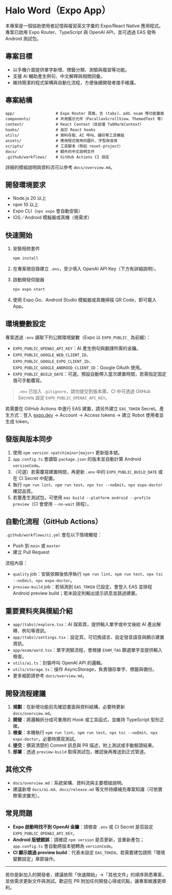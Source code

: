 # Halo Word（Expo App）

本專案是一個協助使用者記憶與複習英文字彙的 Expo/React Native 應用程式。專案已啟用 Expo Router、TypeScript 與 OpenAI API，並可透過 EAS 發佈 Android 測試包。

## 專案目標

- 以手機介面提供單字新增、標籤分類、測驗與複習等功能。
- 支援 AI 輔助產生例句、中文解釋與相關詞彙。
- 維持簡潔的程式架構與自動化流程，方便後續開發者接手維護。

## 專案結構

```
app/                  # Expo Router 頁面，含 (tabs)、add、exam 等功能畫面
components/           # 共用展示元件（ParallaxScrollView、ThemedText 等）
context/              # React Context（目前僅 TabMarkContext）
hooks/                # 自訂 React hooks
utils/                # 資料存取、AI 呼叫、備份等工具模組
assets/               # 應用程式使用的圖片、字型與音效
scripts/              # 工具腳本（例如 reset-project）
docs/                 # 額外的中文說明文件
.github/workflows/    # GitHub Actions CI 設定
```

詳細的模組說明與資料流可以參考 `docs/overview.md`。

## 開發環境要求

- Node.js 20 以上
- npm 10 以上
- Expo CLI（`npx expo` 會自動安裝）
- iOS／Android 模擬器或真機（視需求）

## 快速開始

1. 安裝相依套件

   ```bash
   npm install
   ```

2. 在專案根目錄建立 `.env`，至少填入 OpenAI API Key（下方有詳細說明）。

3. 啟動開發伺服器

   ```bash
   npx expo start
   ```

4. 使用 Expo Go、Android Studio 模擬器或真機掃描 QR Code，即可載入 App。

## 環境變數設定

專案透過 `.env` 讀取下列公開環境變數（Expo 以 `EXPO_PUBLIC_` 為前綴）：

- `EXPO_PUBLIC_OPENAI_API_KEY`：AI 產生例句與翻譯所需的金鑰。
- `EXPO_PUBLIC_GOOGLE_WEB_CLIENT_ID`、`EXPO_PUBLIC_GOOGLE_EXPO_CLIENT_ID`、`EXPO_PUBLIC_GOOGLE_ANDROID_CLIENT_ID`：Google OAuth 使用。
- `EXPO_PUBLIC_BUILD_DATE`：可選，預設自動帶入當次建置時間，若需指定固定值可手動覆寫。

> `.env` 已加入 `.gitignore`，請勿提交到版本庫。CI 中可透過 GitHub Secrets 設定 `EXPO_PUBLIC_OPENAI_API_KEY`。

若需要在 GitHub Actions 中進行 EAS 建置，請另外建立 `EAS_TOKEN` Secret。產生方式：登入 [expo.dev](https://expo.dev) → Account → Access tokens → 建立 Robot 使用者並生成 token。

## 發版與版本同步

1. 使用 `npm version <patch|minor|major>` 更新版本號。
2. `app.config.ts` 會讀取 `package.json` 的版本並自動計算 Android `versionCode`。
3. （可選）若需覆寫建置時間，再更新 `.env` 中的 `EXPO_PUBLIC_BUILD_DATE` 或在 CI Secret 中配置。
4. 執行 `npm run lint`、`npm run test`、`npx tsc --noEmit`、`npx expo-doctor` 確認品質。
5. 若要產生測試包，可使用 `eas build --platform android --profile preview`（CI 會使用 `--no-wait` 排程）。

## 自動化流程（GitHub Actions）

`.github/workflows/ci.yml` 會在以下情境觸發：

- Push 到 `main` 或 `master`
- 建立 Pull Request

流程內容：

- `quality` job：安裝依賴後依序執行 `npm run lint`、`npm run test`、`npx tsc --noEmit`、`npx expo-doctor`。
- `preview-build` job：若偵測到 `EAS_TOKEN` 已設定，會登入 EAS 並排程 Android preview build；若未設定則輸出提示訊息並跳過建置。

## 重要資料夾與模組介紹

- `app/(tabs)/explore.tsx`：AI 探索頁，提供輸入單字或中文後給 AI 產出解釋、例句等資訊。
- `app/(tabs)/settings.tsx`：設定頁，可切換語言、設定發音語音與顯示建置資訊。
- `app/exam/word.tsx`：單字測驗流程，會根據 `EXAM_TAG` 篩選單字並提供輸入檢查。
- `utils/ai.ts`：封裝呼叫 OpenAI API 的邏輯。
- `utils/storage.ts`：操作 AsyncStorage，負責儲存單字、標籤與備份。
- 更多細節請參考 `docs/overview.md`。

## 開發流程建議

1. **規劃**：在新增功能前先確認畫面與資料結構，必要時更新 `docs/overview.md`。
2. **開發**：將邏輯拆分成可重用的 Hook 或工具函式，並維持 TypeScript 型別正確。
3. **檢查**：本機執行 `npm run lint`、`npm run test`、`npx tsc --noEmit`、`npx expo-doctor`，必要時撰寫測試。
4. **提交**：撰寫清楚的 Commit 訊息與 PR 描述，附上測試或手動驗證結果。
5. **部署**：透過 `preview-build` 取得測試包，確認後再推送到正式管道。

## 其他文件

- `docs/overview.md`：系統架構、資料流與主要模組說明。
- 建議新增 `docs/ai.md`、`docs/release.md` 等文件持續補充專案知識（可依實際需求擴充）。

## 常見問題

- **Expo 啟動時找不到 OpenAI 金鑰**：請檢查 `.env` 或 CI Secret 是否設定 `EXPO_PUBLIC_OPENAI_API_KEY`。
- **Android 版號錯誤**：請確認 `npm version` 是否更新，並重新產包；`app.config.ts` 會自動將版本號轉為 `versionCode`。
- **CI 顯示跳過 preview build**：代表未設定 `EAS_TOKEN`，若需要建包請照「環境變數設定」章節操作。

---

若你是新加入的開發者，建議依照「快速開始」→「其他文件」的順序熟悉專案，並依需求更新文件與測試。歡迎在 PR 附加任何開發心得或坑點，讓專案維護更順利。
